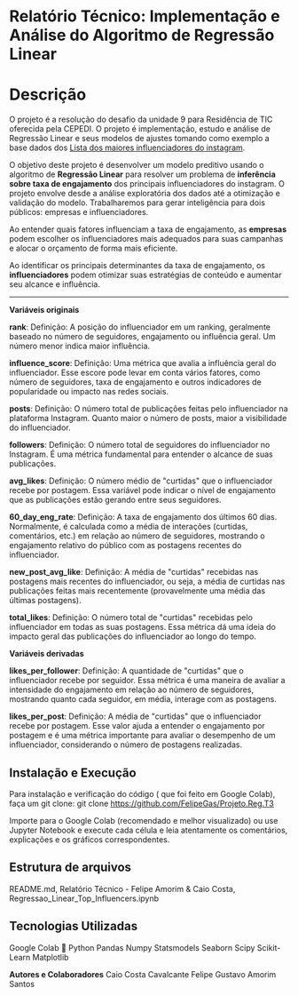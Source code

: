 # Relatório Técnico: Implementação e Análise do Algoritmo de Regressão Linear



# Descrição	

O projeto é a resolução do desafio da unidade 9 para Residência de TIC oferecida pela CEPEDI. O projeto é implementação, estudo e análise de Regressão Linear e seus modelos de ajustes tomando como exemplo a base dados dos [Lista dos maiores influenciadores do instagram](https://www.kaggle.com/datasets/surajjha101/top-instagram-influencers-data-cleaned). 

O objetivo deste projeto é desenvolver um modelo preditivo usando o algoritmo de  **Regressão Linear**  para resolver um problema de  **inferência sobre taxa de engajamento**  dos principais influenciadores do instagram. O projeto envolve desde a análise exploratória dos dados até a otimização e validação do modelo. Trabalharemos para gerar inteligência para dois públicos: empresas e influenciadores.

Ao entender quais fatores influenciam a taxa de engajamento, as  **empresas**  podem escolher os influenciadores mais adequados para suas campanhas e alocar o orçamento de forma mais eficiente.

Ao identificar os principais determinantes da taxa de engajamento, os  **influenciadores**  podem otimizar suas estratégias de conteúdo e aumentar seu alcance e influência.

----------

**Variáveis originais**

**rank**: Definição: A posição do influenciador em um ranking, geralmente baseado no número de seguidores, engajamento ou influência geral. Um número menor indica maior influência.

**influence_score**: Definição: Uma métrica que avalia a influência geral do influenciador. Esse escore pode levar em conta vários fatores, como número de seguidores, taxa de engajamento e outros indicadores de popularidade ou impacto nas redes sociais.

**posts**: Definição: O número total de publicações feitas pelo influenciador na plataforma Instagram. Quanto maior o número de posts, maior a visibilidade do influenciador.

**followers**: Definição: O número total de seguidores do influenciador no Instagram. É uma métrica fundamental para entender o alcance de suas publicações.

**avg_likes**: Definição: O número médio de "curtidas" que o influenciador recebe por postagem. Essa variável pode indicar o nível de engajamento que as publicações estão gerando entre seus seguidores.

**60_day_eng_rate**: Definição: A taxa de engajamento dos últimos 60 dias. Normalmente, é calculada como a média de interações (curtidas, comentários, etc.) em relação ao número de seguidores, mostrando o engajamento relativo do público com as postagens recentes do influenciador.

**new_post_avg_like**: Definição: A média de "curtidas" recebidas nas postagens mais recentes do influenciador, ou seja, a média de curtidas nas publicações feitas mais recentemente (provavelmente uma média das últimas postagens).

**total_likes**: Definição: O número total de "curtidas" recebidas pelo influenciador em todas as suas postagens. Essa métrica dá uma ideia do impacto geral das publicações do influenciador ao longo do tempo.

**Variáveis derivadas**

**likes_per_follower**: Definição: A quantidade de "curtidas" que o influenciador recebe por seguidor. Essa métrica é uma maneira de avaliar a intensidade do engajamento em relação ao número de seguidores, mostrando quanto cada seguidor, em média, interage com as postagens.

**likes_per_post**: Definição: A média de "curtidas" que o influenciador recebe por postagem. Esse valor ajuda a entender o engajamento por postagem e é uma métrica importante para avaliar o desempenho de um influenciador, considerando o número de postagens realizadas.



## Instalação e Execução

Para instalação e verificação do código ( que foi feito em Google Colab), faça um git clone:
 git clone https://github.com/FelipeGas/Projeto.Reg.T3

Importe para o Google Colab (recomendado e melhor visualizado) ou use Jupyter Notebook e execute cada célula e leia atentamente os comentários, explicações e os gráficos correspondentes.

## Estrutura de arquivos

README.md, 
Relatório Técnico - Felipe Amorim & Caio Costa, 
Regressao_Linear_Top_Influencers.ipynb


## Tecnologias Utilizadas

Google Colab 🙂
Python 
Pandas
Numpy
Statsmodels
Seaborn
Scipy
Scikit-Learn
Matplotlib

**Autores e Colaboradores**
Caio Costa Cavalcante
Felipe Gustavo Amorim Santos
